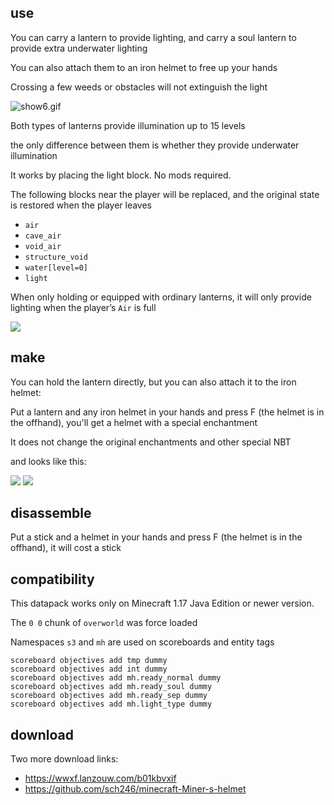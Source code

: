 ## use

You can carry a lantern to provide lighting, and carry a soul lantern to provide extra underwater lighting

You can also attach them to an iron helmet to free up your hands

Crossing a few weeds or obstacles will not extinguish the light

![show6.gif](https://s2.loli.net/2023/01/10/RW3G9yThLCborEQ.gif)

Both types of lanterns provide illumination up to 15 levels

the only difference between them is whether they provide underwater illumination



It works by placing the light block. No mods required.



The following blocks near the player will be replaced, and the original state is restored when the player leaves

- `air`
- `cave_air`
- `void_air`
- `structure_void`
- `water[level=0]`
- `light`

When only holding or equipped with ordinary lanterns, it will only provide lighting when the player’s `Air` is full

![](https://s2.loli.net/2023/01/10/CmFt4GMavfOSVJH.png)

## make

You can hold the lantern directly, but you can also attach it to the iron helmet:

Put a lantern and any iron helmet in your hands and press F (the helmet is in the offhand), you'll get a helmet with a special enchantment

It does not change the original enchantments and other special NBT

and looks like this:

![](https://s2.loli.net/2023/01/12/Dsx95ceWApNFL4I.png)
![](https://s2.loli.net/2023/01/12/TuQarBlYdFvkWwE.png)


## disassemble

Put a stick and a helmet in your hands and press F (the helmet is in the offhand), it will cost a stick


## compatibility

This datapack works only on Minecraft 1.17 Java Edition or newer version.

The `0 0` chunk of `overworld` was force loaded

Namespaces `s3` and `mh` are used on scoreboards and entity tags

```
scoreboard objectives add tmp dummy
scoreboard objectives add int dummy
scoreboard objectives add mh.ready_normal dummy
scoreboard objectives add mh.ready_soul dummy
scoreboard objectives add mh.ready_sep dummy
scoreboard objectives add mh.light_type dummy
```

## download

Two more download links:

- https://wwxf.lanzouw.com/b01kbvxif
- https://github.com/sch246/minecraft-Miner-s-helmet
